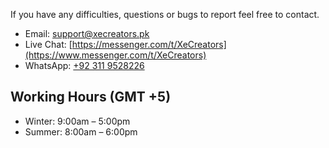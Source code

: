 
If you have any difficulties, questions or bugs to report feel free to contact.

* Email: [support@xecreators.pk](mailto:support@xecreators.pk)
* Live Chat: [https://messenger.com/t/XeCreators](https://www.messenger.com/t/XeCreators)
* WhatsApp: [+92 311 9528226](https://wa.me/+923119528226)

## Working Hours (GMT +5)

* Winter: 9:00am – 5:00pm
* Summer: 8:00am – 6:00pm

<br>
